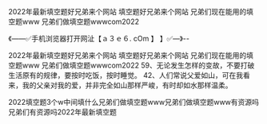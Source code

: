 2022年最新填空题好兄弟来个网站
填空题好兄弟来个网站
兄弟们现在能用的填空题www
兄弟们做填空题wwwcom2022


《——✅手机浏览器打开网沚【ａ３ｅ６. cOm 】 】✅—》--

2022年最新填空题好兄弟来个网站
填空题好兄弟来个网站
兄弟们现在能用的填空题www
兄弟们做填空题wwwcom2022
	59、无论发生怎样的变故，不要打破生活原有的规律，要按时吃饭，按时睡觉。
	42、人们常说父爱如山，可在我看来，我的父亲对我的爱，并非完全如山那样严峻，有时却如水那样温柔。





2022填空题3个w中间填什么兄弟们做填空题www兄弟们做填空题www有资源吗兄弟们有资源吗2022年最新填空题
